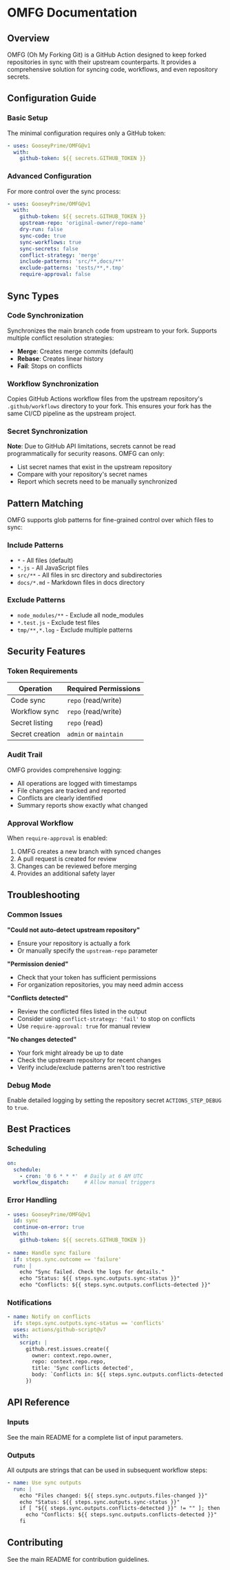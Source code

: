 # OMFG Documentation

## Overview

OMFG (Oh My Forking Git) is a GitHub Action designed to keep forked repositories in sync with their upstream counterparts. It provides a comprehensive solution for syncing code, workflows, and even repository secrets.

## Configuration Guide

### Basic Setup

The minimal configuration requires only a GitHub token:

```yaml
- uses: GooseyPrime/OMFG@v1
  with:
    github-token: ${{ secrets.GITHUB_TOKEN }}
```

### Advanced Configuration

For more control over the sync process:

```yaml
- uses: GooseyPrime/OMFG@v1
  with:
    github-token: ${{ secrets.GITHUB_TOKEN }}
    upstream-repo: 'original-owner/repo-name'
    dry-run: false
    sync-code: true
    sync-workflows: true
    sync-secrets: false
    conflict-strategy: 'merge'
    include-patterns: 'src/**,docs/**'
    exclude-patterns: 'tests/**,*.tmp'
    require-approval: false
```

## Sync Types

### Code Synchronization

Synchronizes the main branch code from upstream to your fork. Supports multiple conflict resolution strategies:

- **Merge**: Creates merge commits (default)
- **Rebase**: Creates linear history
- **Fail**: Stops on conflicts

### Workflow Synchronization

Copies GitHub Actions workflow files from the upstream repository's `.github/workflows` directory to your fork. This ensures your fork has the same CI/CD pipeline as the upstream project.

### Secret Synchronization

**Note**: Due to GitHub API limitations, secrets cannot be read programmatically for security reasons. OMFG can only:
- List secret names that exist in the upstream repository
- Compare with your repository's secret names
- Report which secrets need to be manually synchronized

## Pattern Matching

OMFG supports glob patterns for fine-grained control over which files to sync:

### Include Patterns
- `*` - All files (default)
- `*.js` - All JavaScript files
- `src/**` - All files in src directory and subdirectories
- `docs/*.md` - Markdown files in docs directory

### Exclude Patterns
- `node_modules/**` - Exclude all node_modules
- `*.test.js` - Exclude test files
- `tmp/**,*.log` - Exclude multiple patterns

## Security Features

### Token Requirements

| Operation | Required Permissions |
|-----------|---------------------|
| Code sync | `repo` (read/write) |
| Workflow sync | `repo` (read/write) |
| Secret listing | `repo` (read) |
| Secret creation | `admin` or `maintain` |

### Audit Trail

OMFG provides comprehensive logging:
- All operations are logged with timestamps
- File changes are tracked and reported
- Conflicts are clearly identified
- Summary reports show exactly what changed

### Approval Workflow

When `require-approval` is enabled:
1. OMFG creates a new branch with synced changes
2. A pull request is created for review
3. Changes can be reviewed before merging
4. Provides an additional safety layer

## Troubleshooting

### Common Issues

**"Could not auto-detect upstream repository"**
- Ensure your repository is actually a fork
- Or manually specify the `upstream-repo` parameter

**"Permission denied"**
- Check that your token has sufficient permissions
- For organization repositories, you may need admin access

**"Conflicts detected"**
- Review the conflicted files listed in the output
- Consider using `conflict-strategy: 'fail'` to stop on conflicts
- Use `require-approval: true` for manual review

**"No changes detected"**
- Your fork might already be up to date
- Check the upstream repository for recent changes
- Verify include/exclude patterns aren't too restrictive

### Debug Mode

Enable detailed logging by setting the repository secret `ACTIONS_STEP_DEBUG` to `true`.

## Best Practices

### Scheduling

```yaml
on:
  schedule:
    - cron: '0 6 * * *'  # Daily at 6 AM UTC
  workflow_dispatch:     # Allow manual triggers
```

### Error Handling

```yaml
- uses: GooseyPrime/OMFG@v1
  id: sync
  continue-on-error: true
  with:
    github-token: ${{ secrets.GITHUB_TOKEN }}
    
- name: Handle sync failure
  if: steps.sync.outcome == 'failure'
  run: |
    echo "Sync failed. Check the logs for details."
    echo "Status: ${{ steps.sync.outputs.sync-status }}"
    echo "Conflicts: ${{ steps.sync.outputs.conflicts-detected }}"
```

### Notifications

```yaml
- name: Notify on conflicts
  if: steps.sync.outputs.sync-status == 'conflicts'
  uses: actions/github-script@v7
  with:
    script: |
      github.rest.issues.create({
        owner: context.repo.owner,
        repo: context.repo.repo,
        title: 'Sync conflicts detected',
        body: `Conflicts in: ${{ steps.sync.outputs.conflicts-detected }}`
      })
```

## API Reference

### Inputs

See the main README for a complete list of input parameters.

### Outputs

All outputs are strings that can be used in subsequent workflow steps:

```yaml
- name: Use sync outputs
  run: |
    echo "Files changed: ${{ steps.sync.outputs.files-changed }}"
    echo "Status: ${{ steps.sync.outputs.sync-status }}"
    if [ "${{ steps.sync.outputs.conflicts-detected }}" != "" ]; then
      echo "Conflicts: ${{ steps.sync.outputs.conflicts-detected }}"
    fi
```

## Contributing

See the main README for contribution guidelines.